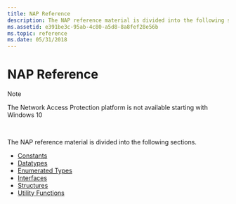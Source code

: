 ```yaml
---
title: NAP Reference
description: The NAP reference material is divided into the following sections.ConstantsDatatypesEnumerated TypesInterfacesStructuresUtility Functions
ms.assetid: e391be3c-95ab-4c80-a5d8-8a8fef28e56b
ms.topic: reference
ms.date: 05/31/2018
---
```


# NAP Reference

> [!Note]  
> The Network Access Protection platform is not available starting with Windows 10

 

The NAP reference material is divided into the following sections.

-   [Constants](nap-constants.md)
-   [Datatypes](nap-datatypes.md)
-   [Enumerated Types](nap-enumerated-types.md)
-   [Interfaces](nap-interfaces.md)
-   [Structures](nap-structures.md)
-   [Utility Functions](nap-utility-functions.md)

 

 




